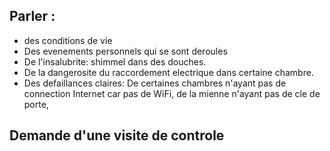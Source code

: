 ## Parler :
- des conditions de vie
- Des evenements personnels qui se sont deroules
- De l'insalubrite: shimmel dans des douches.
- De la dangerosite du raccordement electrique dans certaine chambre. 
- Des defaillances claires: De certaines chambres n'ayant pas de connection Internet car pas de WiFi, de la mienne n'ayant pas de cle de porte,  

## Demande d'une visite de controle 
